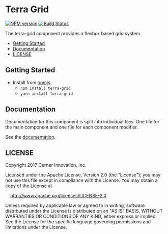 # Terra Grid

[![NPM version](http://img.shields.io/npm/v/terra-grid.svg)](https://www.npmjs.org/package/terra-grid)
[![Build Status](https://travis-ci.org/cerner/terra-ui.svg?branch=master)](https://travis-ci.org/cerner/terra-ui)

The terra-grid component provides a flexbox based grid system.

- [Getting Started](#getting-started)
- [Documentation](#documentation)
- [LICENSE](#license)

## Getting Started

- Install from [npmjs](https://www.npmjs.com)
  - `npm install terra-grid`
  - `yarn install terra-grid`

## Documentation

Documentation for this component is spilt into individual files.
One file for the main component and one file for each component modifier.

See the [documentation](docs/).

## LICENSE

Copyright 2017 Cerner Innovation, Inc.

Licensed under the Apache License, Version 2.0 (the "License"); you may not use this file except in compliance with the License. You may obtain a copy of the License at

&nbsp;&nbsp;&nbsp;&nbsp;http://www.apache.org/licenses/LICENSE-2.0

Unless required by applicable law or agreed to in writing, software distributed under the License is distributed on an "AS IS" BASIS, WITHOUT WARRANTIES OR CONDITIONS OF ANY KIND, either express or implied. See the License for the specific language governing permissions and limitations under the License.
